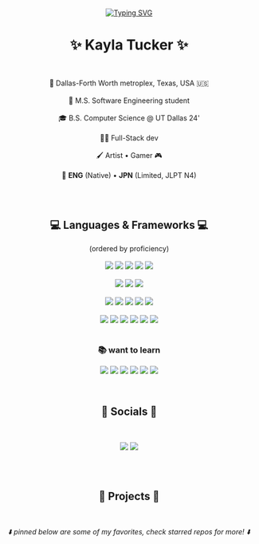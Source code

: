 <!--
**kaylat2020/kaylat2020** is a ✨ _special_ ✨ repository because its `README.md` (this file) appears on your GitHub profile.

Here are some ideas to get you started:

- 🔭 I’m currently working on ...
- 🌱 I’m currently learning ...
- 👯 I’m looking to collaborate on ...
- 🤔 I’m looking for help with ...
- 💬 Ask me about ...
- 📫 How to reach me: ...
- 😄 Pronouns: ...
- ⚡ Fun fact: ...
-->

<br>
<p align="center">
	<!--google fonts only-->
	<a href="https://git.io/typing-svg"><img src="https://readme-typing-svg.demolab.com?font=Zen+Maru+Gothic&size=24&duration=3000&pause=2000&color=C687F0&center=true&width=435&lines=hey+there%2C+I'm+kayla;I+code+and+draw+stuff;%E3%80%8C%E3%82%B1%E3%83%BC%E3%83%A9%E3%80%8D%E3%82%82%E3%81%84%E3%81%84;%E3%82%82%E3%81%A3%E3%81%A8%E6%97%A5%E6%9C%AC%E8%AA%9E%E3%82%92%E5%8B%89%E5%BC%B7%E3%81%97%E3%81%AA%E3%81%8D%E3%82%83%F0%9F%98%BF" alt="Typing SVG" /></a>
</p>

<h1 align="center">✨ Kayla Tucker ✨</h1>
<br>
<p align="center">
	🌇 Dallas-Forth Worth metroplex, Texas, USA 🇺🇸
	<br><br>
	💼 M.S. Software Engineering student
	<br><br>
	🎓 B.S. Computer Science @ UT Dallas 24'
	<br><br>
	👩‍💻 Full-Stack dev
	<br><br>
	🖌️ Artist • Gamer 🎮
	<br><br>
	📖 <b>ENG</b> (Native) • <b>JPN</b> (Limited, JLPT N4)
</p>
<br><br>

<h2 align="center">💻 Languages & Frameworks 💻</h2>
<p align="center">
	(ordered by proficiency)
	<br><br>
	<img src="https://img.shields.io/badge/c++-%2300599C.svg?style=for-the-badge&logo=c%2B%2B&logoColor=white">
	<img src="https://img.shields.io/badge/java-%23ED8B00.svg?style=for-the-badge&logo=openjdk&logoColor=white">
	<img src="https://img.shields.io/badge/c-%2300599C.svg?style=for-the-badge&logo=c&logoColor=white">
	<img src="https://img.shields.io/badge/python-3670A0?style=for-the-badge&logo=python&logoColor=white">
	<img src="https://img.shields.io/badge/c%23-%23239120.svg?style=for-the-badge&logo=csharp&logoColor=white">
	<br><br>
	<img src="https://img.shields.io/badge/html5-%23E34F26.svg?style=for-the-badge&logo=html5&logoColor=white">
	<img src="https://img.shields.io/badge/css3-%231572B6.svg?style=for-the-badge&logo=css3&logoColor=white">
	<img src="https://img.shields.io/badge/javascript-%23323330.svg?style=for-the-badge&logo=javascript&logoColor=%23F7DF1E">
	<br><br>
	<img src="https://img.shields.io/badge/mysql-4479A1.svg?style=for-the-badge&logo=mysql&logoColor=white">
	<img src="https://img.shields.io/badge/Oracle-F80000?style=for-the-badge&logo=oracle&logoColor=white">
	<img src="https://img.shields.io/badge/php-%23777BB4.svg?style=for-the-badge&logo=php&logoColor=white">
	<img src="https://img.shields.io/badge/AWS-%23FF9900.svg?style=for-the-badge&logo=amazon-aws&logoColor=white">
	<img src="https://img.shields.io/badge/TensorFlow-%23FF6F00.svg?style=for-the-badge&logo=TensorFlow&logoColor=white">
	<br><br>
	<img src="https://img.shields.io/badge/git-%23F05033.svg?style=for-the-badge&logo=git&logoColor=white">
	<img src="https://img.shields.io/badge/Windows-0078D6?style=for-the-badge&logo=windows&logoColor=white">
	<img src="https://img.shields.io/badge/VScode-0078d7.svg?style=for-the-badge&logo=visual-studio-code&logoColor=white">
	<img src="https://img.shields.io/badge/android%20studio-346ac1?style=for-the-badge&logo=android%20studio&logoColor=white">
	<img src="https://img.shields.io/badge/Linux%20Mint-87CF3E?style=for-the-badge&logo=Linux%20Mint&logoColor=white">
	<img src="https://img.shields.io/badge/VIM-%2311AB00.svg?style=for-the-badge&logo=vim&logoColor=white">
  <br><br>
</p>

<h3 align="center">📚 want to learn</h3>  
<p align="center">
	<img src="https://img.shields.io/badge/react-%2320232a.svg?style=for-the-badge&logo=react&logoColor=%2361DAFB">
  	<img src="https://img.shields.io/badge/node.js-6DA55F?style=for-the-badge&logo=node.js&logoColor=white">
	<img src="https://img.shields.io/badge/.NET-5C2D91?style=for-the-badge&logo=.net&logoColor=white">
	<img src="https://img.shields.io/badge/typescript-%23007ACC.svg?style=for-the-badge&logo=typescript&logoColor=white">
	<img src="https://img.shields.io/badge/docker-%230db7ed.svg?style=for-the-badge&logo=docker&logoColor=white">
	<img src="https://img.shields.io/badge/-selenium-%43B02A?style=for-the-badge&logo=selenium&logoColor=white">
</p>
<br>

<h2 align="center">📱 Socials 📱</h2>
<br>
<p align="center">
	<a href="https://www.linkedin.com/in/kayla-a-tucker/" target="_blank" rel="noreferrer noopener"><img src="https://img.shields.io/badge/linkedin-blue?style=for-the-badge&logo=linkedin&link=https%3A%2F%2Fwww.linkedin.com%2Fin%2Fkayla-a-tucker"></a>
	<a href="https://enka.network/u/cosmicmist/" target="_blank" rel="noreferrer noopener"><img src="https://img.shields.io/badge/🎮%20enka.network-D1E1FF?style=for-the-badge&link=https%3A%2F%2Fwww.linkedin.com%2Fin%2Fkayla-a-tucker"></a>
	<br><br>
</p>
<br>

<h2 align="center">👾 Projects 👾</h2>
<br>
<p align="center">
	<em>⬇️ pinned below are some of my favorites, check starred repos for more! ⬇️</em>
</p>
<br>
